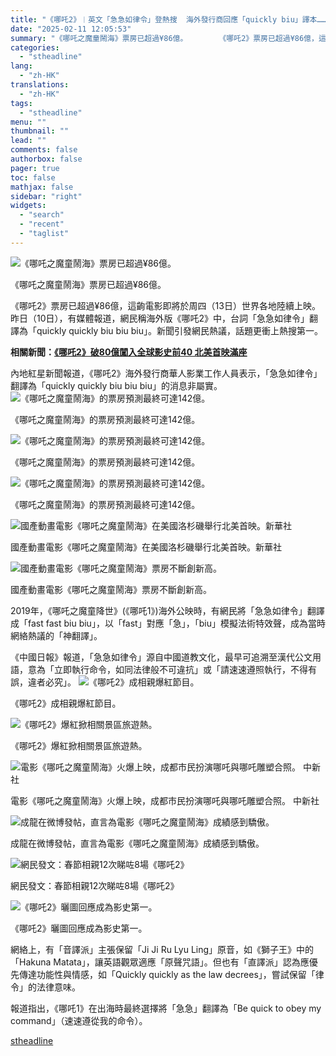 ```yaml
---
title: "《哪吒2》︱英文「急急如律令」登熱搜  海外發行商回應「quickly biu」譯本……"
date: "2025-02-11 12:05:53"
summary: "《哪吒之魔童鬧海》票房已超過¥86億。       《哪吒2》票房已超過¥86億，這齣電影即..."
categories:
  - "stheadline"
lang:
  - "zh-HK"
translations:
  - "zh-HK"
tags:
  - "stheadline"
menu: ""
thumbnail: ""
lead: ""
comments: false
authorbox: false
pager: true
toc: false
mathjax: false
sidebar: "right"
widgets:
  - "search"
  - "recent"
  - "taglist"
---
```


![《哪吒之魔童鬧海》票房已超過¥86億。](https://image.stheadline.com/f/680p0/0x0/100/none/ff01f886c646cd40cd25d8c13ef89975/stheadline/inewsmedia/20250211/_2025021112003488543.jpg)

《哪吒之魔童鬧海》票房已超過¥86億。




《哪吒2》票房已超過¥86億，這齣電影即將於周四（13日）世界各地陸續上映。昨日（10日），有媒體報道，網民稱海外版《哪吒2》中，台詞「急急如律令」翻譯為「quickly quickly biu biu biu」。新聞引發網民熱議，話題更衝上熱搜第一。

**相關新聞：[《哪吒2》破80億闖入全球影史前40 北美首映滿座](https://www.stheadline.com/realtime-china/3427125/%E5%93%AA%E5%90%922%E7%A0%B480%E5%84%84%E9%97%96%E5%85%A5%E5%85%A8%E7%90%83%E5%BD%B1%E5%8F%B2%E5%89%8D40-%E5%8C%97%E7%BE%8E%E9%A6%96%E6%98%A0%E6%BB%BF%E5%BA%A7)**

內地紅星新聞報道，《哪吒2》海外發行商華人影業工作人員表示，「急急如律令」翻譯為「quickly quickly biu biu biu」的消息非屬實。
 ![《哪吒之魔童鬧海》的票房預測最終可達142億。](https://image.hkhl.hk/f/1024p0/0x0/100/none/d6bd8c8a6ba43b10a3ab2a695b79e7f5/2025-02/A640_1_.jpg)


《哪吒之魔童鬧海》的票房預測最終可達142億。



 ![《哪吒之魔童鬧海》的票房預測最終可達142億。](https://image.hkhl.hk/f/1024p0/0x0/100/none/ff3725c9197e18d7ea43ce6358e5523d/2025-02/f5f6-695bc55170bb2423f7572c694c338fc0.jpg)


《哪吒之魔童鬧海》的票房預測最終可達142億。



 ![《哪吒之魔童鬧海》的票房預測最終可達142億。](https://image.hkhl.hk/f/1024p0/0x0/100/none/7bb6af0514a21d0d33414a5588b2fd9a/2025-02/New_Project_4115.jpg)


《哪吒之魔童鬧海》的票房預測最終可達142億。



 ![國產動畫電影《哪吒之魔童鬧海》在美國洛杉磯舉行北美首映。新華社](https://image.hkhl.hk/f/1024p0/0x0/100/none/961ff24096e07dd5cf12d0164205d2ff/2025-02/New_Project_XI_0.jpg)


國產動畫電影《哪吒之魔童鬧海》在美國洛杉磯舉行北美首映。新華社



 ![國產動畫電影《哪吒之魔童鬧海》票房不斷創新高。](https://image.hkhl.hk/f/1024p0/0x0/100/none/7f621b7514a6bbf63b65eba784088080/2025-02/NEC02P01090225_copy.jpg)


國產動畫電影《哪吒之魔童鬧海》票房不斷創新高。




2019年，《哪吒之魔童降世》(《哪吒1》)海外公映時，有網民將「急急如律令」翻譯成「fast fast biu biu」，以「fast」對應「急」，「biu」模擬法術特效聲，成為當時網絡熱議的「神翻譯」。  

  

《中國日報》報道，「急急如律令」源自中國道教文化，最早可追溯至漢代公文用語，意為「立即執行命令，如同法律般不可違抗」或「請速速遵照執行，不得有誤，違者必究」。
 ![《哪吒2》成相親爆紅節目。](https://image.hkhl.hk/f/1024p0/0x0/100/none/93fc7250aade7edf42b0078558cb46cc/2025-02/Clipboard60_0.png)


《哪吒2》成相親爆紅節目。



 ![《哪吒2》爆紅掀相關景區旅遊熱。](https://image.hkhl.hk/f/1024p0/0x0/100/none/0831a7f987ed6992b05de3216bf2e830/2025-02/Clipboard12_0_1.png)


《哪吒2》爆紅掀相關景區旅遊熱。



 ![電影《哪吒之魔童鬧海》火爆上映，成都市民扮演哪吒與哪吒雕塑合照。 中新社](https://image.hkhl.hk/f/1024p0/0x0/100/none/67dac02ceec7ef3cda47b58c3dd6a64b/2025-02/IMG_4266.jpeg)


電影《哪吒之魔童鬧海》火爆上映，成都市民扮演哪吒與哪吒雕塑合照。 中新社



 ![成龍在微博發帖，直言為電影《哪吒之魔童鬧海》成績感到驕傲。](https://image.hkhl.hk/f/1024p0/0x0/100/none/1594921358484ec9538e1822fc064e83/2025-02/963_1_.jpg)


成龍在微博發帖，直言為電影《哪吒之魔童鬧海》成績感到驕傲。



 ![網民發文：春節相親12次睇咗8場《哪吒2》](https://image.hkhl.hk/f/1024p0/0x0/100/none/275acc6ff6695ae223f7e5f6d945617f/2025-02/Clipboard62_0.png)


網民發文：春節相親12次睇咗8場《哪吒2》



 ![《哪吒2》曬圖回應成為影史第一。](https://image.hkhl.hk/f/1024p0/0x0/100/none/021c94ad9f55c61f74bbce48846eeb14/2025-02/Clipboard61_0.png)


《哪吒2》曬圖回應成為影史第一。




  

網絡上，有「音譯派」主張保留「Ji Ji Ru Lyu Ling」原音，如《獅子王》中的「Hakuna Matata」，讓英語觀眾適應「原聲咒語」。但也有「直譯派」認為應優先傳達功能性與情感，如「Quickly quickly as the law decrees」，嘗試保留「律令」的法律意味。  

  

報道指出，《哪吒1》在出海時最終選擇將「急急」翻譯為「Be quick to obey my command」（速速遵從我的命令）。

[stheadline](https://std.stheadline.com/realtime/article/2052073/即時-中國-哪吒2-︱英文-急急如律令-登熱搜-海外發行商回應-quickly-biu-譯本)
